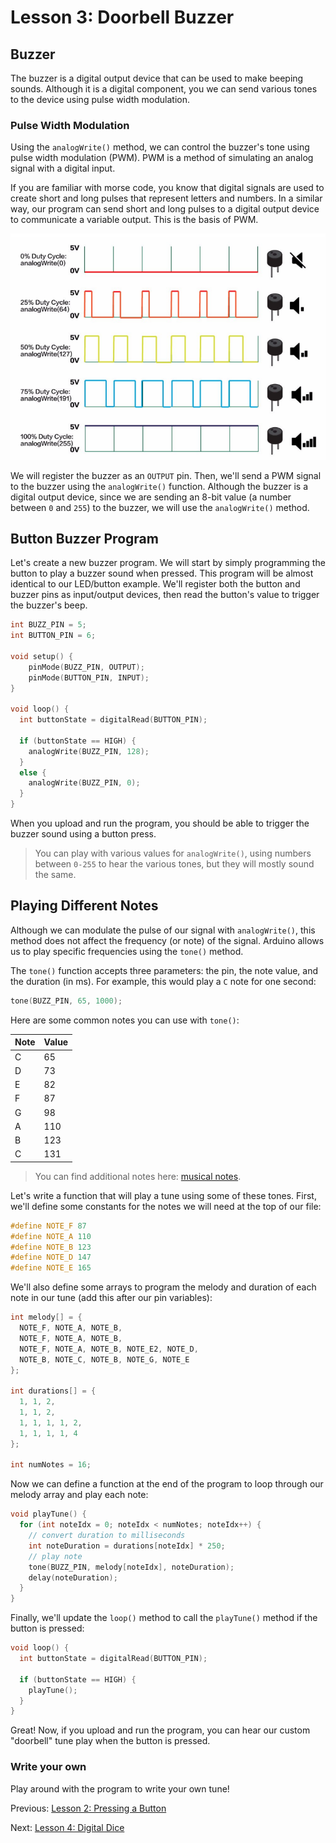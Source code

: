 # Lesson 3: Doorbell Buzzer

## Buzzer

The buzzer is a digital output device that can be used to make beeping sounds. Although it is a digital component, you we can send various tones to the device using pulse width modulation.

### Pulse Width Modulation

Using the `analogWrite()` method, we can control the buzzer's tone using pulse width modulation (PWM). PWM is a method of simulating an analog signal with a digital input.

If you are familiar with morse code, you know that digital signals are used to create short and long pulses that represent letters and numbers. In a similar way, our program can send short and long pulses to a digital output device to communicate a variable output. This is the basis of PWM.

![pwm](assets/pwm.png)

We will register the buzzer as an `OUTPUT` pin. Then, we'll send a PWM signal to the buzzer using the `analogWrite()` function. Although the buzzer is a digital output device, since we are sending an 8-bit value (a number between `0` and `255`) to the buzzer, we will use the `analogWrite()` method.

## Button Buzzer Program

Let's create a new buzzer program. We will start by simply programming the button to play a buzzer sound when pressed. This program will be almost identical to our LED/button example. We'll register both the button and buzzer pins as input/output devices, then read the button's value to trigger the buzzer's beep.

```c++
int BUZZ_PIN = 5;
int BUTTON_PIN = 6;

void setup() {
    pinMode(BUZZ_PIN, OUTPUT);
    pinMode(BUTTON_PIN, INPUT);
}

void loop() {
  int buttonState = digitalRead(BUTTON_PIN);

  if (buttonState == HIGH) {
    analogWrite(BUZZ_PIN, 128);
  }
  else {
    analogWrite(BUZZ_PIN, 0);
  }
}
```

When you upload and run the program, you should be able to trigger the buzzer sound using a button press.

> You can play with various values for `analogWrite()`, using numbers between `0-255` to hear the various tones, but they will mostly sound the same.

## Playing Different Notes

Although we can modulate the pulse of our signal with `analogWrite()`, this method does not affect the frequency (or note) of the signal. Arduino allows us to play specific frequencies using the `tone()` method.

The `tone()` function accepts three parameters: the pin, the note value, and the duration (in ms). For example, this would play a `C` note for one second:

```c++
tone(BUZZ_PIN, 65, 1000);
```

Here are some common notes you can use with `tone()`:

| Note | Value |
| --- | --- |
| C | 65 |
| D | 73 |
| E | 82 |
| F | 87 |
| G | 98 |
| A | 110 |
| B | 123 |
| C | 131 |

> You can find additional notes here: [musical notes](https://github.com/bhagman/Tone#musical-notes).

Let's write a function that will play a tune using some of these tones. First, we'll define some constants for the notes we will need at the top of our file:

```c++
#define NOTE_F 87
#define NOTE_A 110
#define NOTE_B 123
#define NOTE_D 147
#define NOTE_E 165
```

We'll also define some arrays to program the melody and duration of each note in our tune (add this after our pin variables):

```c++
int melody[] = {
  NOTE_F, NOTE_A, NOTE_B,
  NOTE_F, NOTE_A, NOTE_B,
  NOTE_F, NOTE_A, NOTE_B, NOTE_E2, NOTE_D,
  NOTE_B, NOTE_C, NOTE_B, NOTE_G, NOTE_E
};

int durations[] = {
  1, 1, 2,
  1, 1, 2,
  1, 1, 1, 1, 2,
  1, 1, 1, 1, 4
};

int numNotes = 16;
```

Now we can define a function at the end of the program to loop through our melody array and play each note:

```c++
void playTune() {
  for (int noteIdx = 0; noteIdx < numNotes; noteIdx++) {
    // convert duration to milliseconds
    int noteDuration = durations[noteIdx] * 250;
    // play note
    tone(BUZZ_PIN, melody[noteIdx], noteDuration);
    delay(noteDuration);
  }
}
```

Finally, we'll update the `loop()` method to call the `playTune()` method if the button is pressed:

```c++
void loop() {
  int buttonState = digitalRead(BUTTON_PIN);

  if (buttonState == HIGH) {
    playTune();
  }
}
```

Great! Now, if you upload and run the program, you can hear our custom "doorbell" tune play when the button is pressed.

### Write your own

Play around with the program to write your own tune!

Previous: [Lesson 2: Pressing a Button](/Lesson02_Button.md)

Next: [Lesson 4: Digital Dice](/Lesson04_OLED.md)
